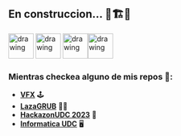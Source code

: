 ## En construccion... 🚧🏗️👷   


<img src="https://github.com/images/mona-whisper.gif" alt="drawing" width="50"/> <img src="https://github.com/images/mona-whisper.gif" alt="drawing" width="50"/> <img src="https://github.com/images/mona-whisper.gif" alt="drawing" width="50"/><a href="https://png.pngtree.com/png-clipart/20191121/original/pngtree-invisible-icon-isolated-on-background-png-image_5093183.jpg"><img src="https://manciniworldwide.com/wp-content/uploads/2019/02/invisible-png.png" alt="drawing" width="50"/></a>

### Mientras checkea alguno de mis repos 👀:
- **[VFX](https://github.com/FerLS/UnityVFXs)** 🕹️
- **[LazaGRUB](https://github.com/FerLS/LazaGRUB)** 🧔🏽
- **[HackazonUDC 2023](https://github.com/FerLS/HackazonUDC_2023)** 🤖
- **[Informatica UDC](https://github.com/FerLS/Informatica-UDC)** 🖥️

<!--
**FerLS/FerLS** is a ✨ _special_ ✨ repository because its `README.md` (this file) appears on your GitHub profile.

Here are some ideas to get you started:

- 🔭 I’m currently working on ...
- 🌱 I’m currently learning ...
- 👯 I’m looking to collaborate on ...
- 🤔 I’m looking for help with ...
- 💬 Ask me about ...
- 📫 How to reach me: ...
- 😄 Pronouns: ...
- ⚡ Fun fact: ...
-->
